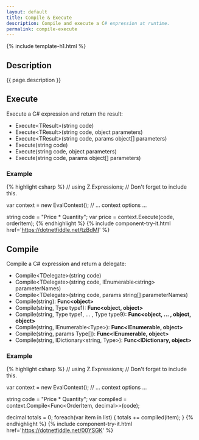 ```yaml
---
layout: default
title: Compile & Execute
description: Compile and execute a C# expression at runtime.
permalink: compile-execute
---
```


{% include template-h1.html %}

## Description
{{ page.description }}

## Execute
Execute a C# expression and return the result: 

- Execute&lt;TResult&gt;(string code)
- Execute&lt;TResult&gt;(string code, object parameters)
- Execute&lt;TResult&gt;(string code, params object[] parameters)
- Execute(string code)
- Execute(string code, object parameters)
- Execute(string code, params object[] parameters)

### Example
{% highlight csharp %}
// using Z.Expressions; // Don't forget to include this.

var context = new EvalContext();
// ... context options ...

string code = "Price * Quantity";
var price = context.Execute<decimal>(code, orderItem);
{% endhighlight %}
{% include  component-try-it.html href='https://dotnetfiddle.net/tzBdMI' %}

## Compile
Compile a C# expression and return a delegate: 

- Compile&lt;TDelegate&gt;(string code)
- Compile&lt;TDelegate&gt;(string code, IEnumerable&lt;string&gt; parameterNames)
- Compile&lt;TDelegate&gt;(string code, params string[] parameterNames)
- Compile(string): **Func&lt;object&gt;**
- Compile(string, Type type1): **Func&lt;object, object&gt;**
- Compile(string, Type type1, ... , Type type9): **Func&lt;object, ... , object, object&gt;**
- Compile(string, IEnumerable&lt;Type&gt;): **Func&lt;IEnumerable, object&gt;**
- Compile(string, params Type[]): **Func&lt;IEnumerable, object&gt;**
- Compile(string, IDictionary&lt;string, Type&gt;): **Func&lt;IDictionary, object&gt;**

### Example
{% highlight csharp %}
// using Z.Expressions; // Don't forget to include this.

var context = new EvalContext();
// ... context options ...

string code = "Price * Quantity";
var compiled = context.Compile<Func<OrderItem, decimal>>(code);

decimal totals = 0;
foreach(var item in list)
{
    totals += compiled(item);
}
{% endhighlight %}
{% include  component-try-it.html href='https://dotnetfiddle.net/00YSGK' %}
